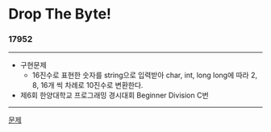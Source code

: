 # Drop The Byte!
### 17952
***
- 구현문제
	+ 16진수로 표현한 숫자를 string으로 입력받아 char, int, long long에 따라 2, 8, 16개 씩 차례로 10진수로 변환한다.
- 제6회 한양대학교 프로그래밍 경시대회 Beginner Division C번
***
[문제](https://www.acmicpc.net/problem/179494)
			 
